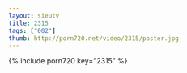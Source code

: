 ```yaml
--- 
layout: sieutv
title: 2315
tags: ["002"]
thumb: http://porn720.net/video/2315/poster.jpg
---
```

{% include porn720 key="2315" %} 
